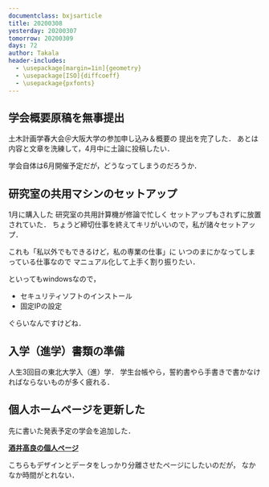 ```yaml
---
documentclass: bxjsarticle
title: 20200308
yesterday: 20200307
tomorrow: 20200309
days: 72
author: Takala
header-includes:
  - \usepackage[margin=1in]{geometry}
  - \usepackage[ISO]{diffcoeff}
  - \usepackage{pxfonts}
---
```


## 学会概要原稿を無事提出

土木計画学春大会＠大阪大学の参加申し込み＆概要の
提出を完了した．
あとは内容と文章を洗練して，4月中に土論に投稿したい．

学会自体は6月開催予定だが，どうなってしまうのだろうか．


## 研究室の共用マシンのセットアップ

1月に購入した
研究室の共用計算機が修論で忙しく
セットアップもされずに放置されていた．
ちょうど締切仕事を終えてキリがいいので，私が諸々セットアップ．

これも「私以外でもできるけど，私の専業の仕事」に
いつのまにかなってしまっている仕事なので
マニュアル化して上手く割り振りたい．

といってもwindowsなので，

* セキュリティソフトのインストール
* 固定IPの設定

ぐらいなんですけどね．



## 入学（進学）書類の準備

人生3回目の東北大学入（進）学．
学生台帳やら，誓約書やら手書きで書かなければならないものが多く疲れる．



## 個人ホームページを更新した


先に書いた発表予定の学会を追加した．

**[酒井高良の個人ページ](https://takala4.github.io/cv/)**

こちらもデザインとデータをしっかり分離させたページにしたいのだが，
なかなか時間がとれない．